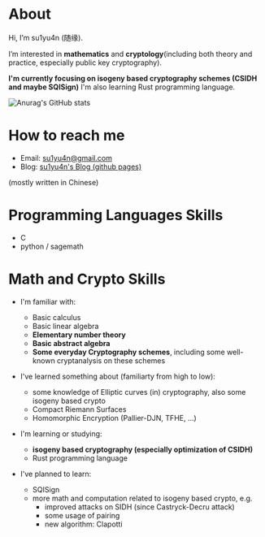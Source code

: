 # About
Hi, I’m su1yu4n (随缘). <!-- I'm a member of[@Nepnep](https://ctftime.org/team/106104) and [@XDSEC](https://github.com/XDSEC). -->

I’m interested in **mathematics** and **cryptology**(including both theory and practice, especially public key cryptography).

**I'm currently focusing on isogeny based cryptography schemes (CSIDH and maybe SQISign)** 
I'm also learning Rust programming language.
<!--- - 💞️ I’m looking to collaborate on ... --->

![Anurag's GitHub stats](https://github-readme-stats.vercel.app/api?username=su1yu4n&count_private=true&theme=cobalt&show_icons=true)

# How to reach me 
- Email: su1yu4n@gmail.com
- Blog: [su1yu4n's Blog (github pages)](https://su1yu4n.github.io)  

(mostly written in Chinese)

# Programming Languages Skills
- C
- python / sagemath

# Math and Crypto Skills
- I'm familiar with:
  - Basic calculus
  - Basic linear algebra
  - **Elementary number theory**
  - **Basic abstract algebra**
  - **Some everyday Cryptography schemes**, including some well-known cryptanalysis on these schemes

- I've learned something about (familiarty from high to low): 
  - some knowledge of Elliptic curves (in) cryptography, also some isogeny based crypto
  - Compact Riemann Surfaces
  - Homomorphic Encryption (Pallier-DJN, TFHE, ...)


- I'm learning or studying:
  - **isogeny based cryptography (especially optimization of CSIDH)** 
  - Rust programming language


- I've planned to learn:
  - SQISign
  - more math and computation related to isogeny based crypto, e.g.
    - improved attacks on SIDH (since Castryck-Decru attack)
    - some usage of pairing
    - new algorithm: Clapotti
  
 <!---
  *By the way, I've uploaded [my mini course on algebra and number theory for cryptography](https://www.bilibili.com/video/BV16F411377F) to bilibili (present in Chinese). I've uploaded a series of Elliptic Curves also.(but there are some flaws and important things not covered or pointed out in this series)*
--->

<!---
su1yu4n/su1yu4n is a ✨ special ✨ repository because its `README.md` (this file) appears on your GitHub profile.
You can click the Preview link to take a look at your changes.
--->
